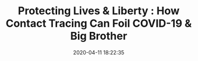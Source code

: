 ---
date: 2020-04-11 18:22:35
link:
  source: pocket
  source_url: https://getpocket.com
  text: 'Protecting Lives &amp; Liberty : How Contact Tracing Can Foil COVID-19 &amp;
    Big Brother'
  url: https://ncase.me/contact-tracing/
source: pocket
syndicated:
- type: pocket
  url: https://ncase.me/contact-tracing/
- type: mastodon
  url: https://mastodon.technology/users/roytang/statuses/103981371197889527
- type: twitter
  url: https://twitter.com/roytang/statuses/1249042069164658688/
title: 'Protecting Lives &amp; Liberty : How Contact Tracing Can Foil COVID-19 &amp;
  Big Brother'
---